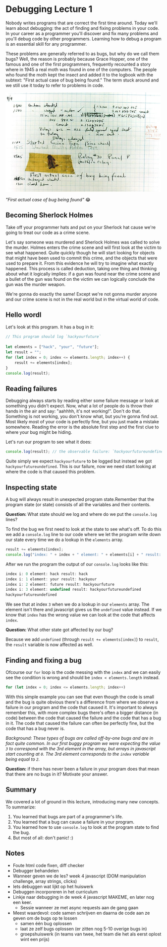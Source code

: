 # Debugging Lecture 1

Nobody writes programs that are correct the first time around. Today we'll learn
about debugging: the act of finding and fixing problems in your code. In your
career as a programmer you'll discover and fix many problems and you'll debug
code by other programmers. Learning how to debug a program is an essential skill
for any programmer.

These problems are generally referred to as bugs, but why do we call them bugs?
Well, the reason is probably because Grace Hopper, one of the famous and one of
the first programmers, frequently recounted a story where in 1945 a real moth was
found in one of the computers. The people who found the moth kept the insect and
added it to the logbook with the subtext: "First actual case of bug being
found." The term stuck around and we still use it today to refer to problems in
code.

![A real bug](./images/first-bug.jpg)

*"First actual case of bug being found"* :joy:

## Becoming Sherlock Holmes

Take off your programmer hats and put on your Sherlock hat cause we're going to
treat our code as a crime scene.

Let's say someone was murdered and Sherlock Holmes was called to solve the
murder. Holmes enters the crime scene and will first look at the victim to see
what happened. Quite quickly though he will start looking for objects that might
have been used to commit this crime, and the objects that were used to prepare
it. From this evidence he will try to imagine what exactly happened. This
process is called deduction, taking one thing and thinking about what it
logically implies: if a gun was found near the crime scene and a bullet of the
gun was found on the victim we can logically conclude the gun was the murder
weapon.

We're gonna do exactly the same! Except we're not gonna murder anyone and our
crime scene is not in the real world but in the virtual world of code.

## Hello wordl

Let's look at this program. It has a bug in it:

```js
// This program should log `hackyourfuture`

let elements = ["hack", "your", "future"];
let result = "";
for (let index = 0; index <= elements.length; index++) {
    result += elements[index];
}
console.log(result);
```

## Reading failures

Debugging always starts by reading either some failure message or look at
something you didn't expect. Now, what a lot of people do is throw their hands
in the air and say: "aahhhh, it's not working!". Don't do that. Something is not
working, you don't know what, but you're gonna find out. Most likely most of
your code is perfectly fine, but you just made a mistake somewhere. Reading the
error is the absolute first step and the first clue to where your bug might
be hiding.

Let's run our program to see what it does:

```js
console.log(result); // the observable failure: `hackyourfutureundefined`
```

Quite simply we expect `hackyourfuture` to be logged but instead we got
`hackyourfutureundefined`. This is our failure, now we need start looking
at where the code is that caused this problem.

## Inspecting state

A bug will always result in unexpected program state.Remember that the program
state (or state) consists of all the variables and their contents. 

**Question:** What state should we log and where do we put the `console.log` lines?

To find the bug we first need to look at the state to see what's off. To do this
we add a `console.log` line to our code where we let the program write down our
state every time we do a lookup in the `elements` array.

```js
result += elements[index];
console.log("index: " + index + " element: " + elements[i] + " result: " + result);
```

After we run the program the output of our `console.log` looks like this:

```js
index i: 0 element: hack result: hack
index i: 1 element: your result: hackyour
index i: 2 element: future result: hackyourfuture
index i: 3 element: undefined result: hackyourfutureundefined
hackyourfutureundefined
```

We see that at index `3` when we do a lookup in our `elements` array. The
element isn't there and javascript gives us the `undefined` value instead. 
If we know that `index` has the wrong value we can look at the code that 
affects `index`.

**Question:** What other state got affected by our bug?

Because we add `undefined` (through `result += elements[index]`) to `result`,
the `result` variable is now affected as well.

## Finding and fixing a bug

Ofcourse our `for` loop is the code messing with the `index` and we can easily
see the condition is wrong and should be `index < elements.length` instead.

```js
for (let index = 0; index <= elements.length; index++)
```

With this simple example you can see that even though the code is small and the
bug is quite obvious there's a difference from where we observe a failure in our
program and the code that caused it. It's important to always remember this,
with more complex bugs there's often a bigger distance (in code) between the
code that caused the failure and the code that has a bug in it. The code that
caused the failure can often be perfectly fine, but the code that has a bug
never is.

*Background: These types of bugs are called off-by-one bugs and are in fact
quite common. In our first buggy program we were expecting the value `3` to
correspond with the 3rd element in the array, but arrays in javascript start
counting at `0`. The 3rd element corresponds to the `index` variable being equal
to `2`.*

**Question:** if there has never been a failure in your program does that mean
that there are no bugs in it? Motivate your answer.

## Summary

We covered a lot of ground in this lecture, introducing many new concepts. To
summarize:

1. You learned that bugs are part of a programmer's life.
2. You learned that a bug can cause a failure in your program.
3. You learned how to use `console.log` to look at the program state to find the bug.
4. But most of all: don't panic! :)

## Notes

- Foute html code fixen, diff checker
- Debugger behandelen
- Wanneer geven we de les? week 4 javascript (DOM manipulation challenge, array strings, clicks)
- Iets debuggen wat lijkt op het huiswerk
- Debuggen incorporeren in het curriculum
- Linkje naar debugging in de week 4 javascript MAKEME, en later nog een keer. 
    - Sessie wanneer ze met async requests aan de gang gaan
- Meest waardevol: code samen schrijven en daarna de code aan ze geven om de bugs op te lossen
    - samen één bug oplossen
    - laat ze zelf bugs oplossen (er zitten nog 5-10 overige bugs in)
    - groepshuiswerk (in teams van twee, het team die het als eerst oplost wint een prijs)